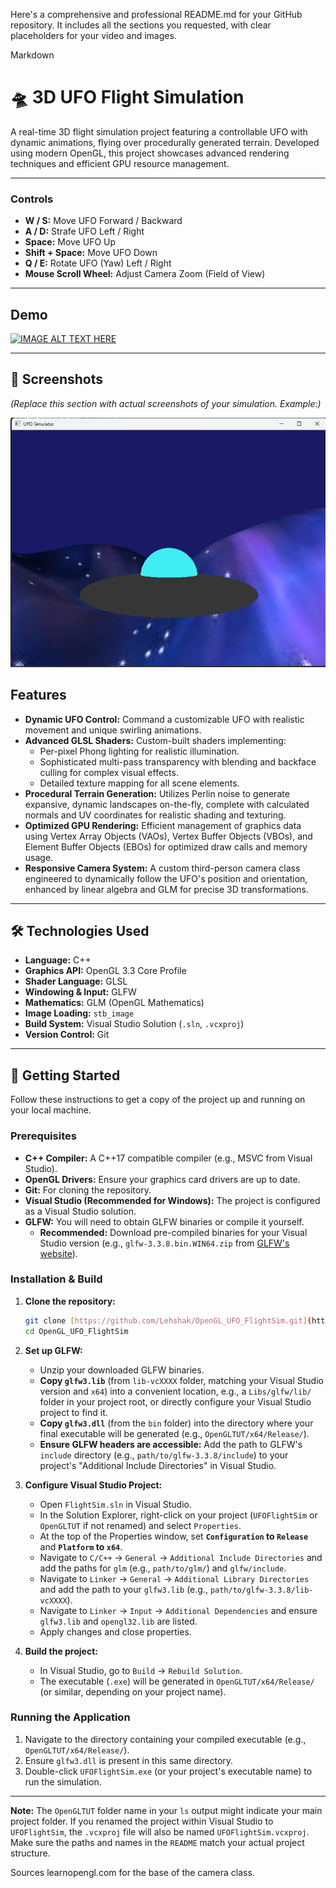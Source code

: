 Here's a comprehensive and professional README.md for your GitHub repository. It includes all the sections you requested, with clear placeholders for your video and images.

Markdown

# 🛸 3D UFO Flight Simulation

A real-time 3D flight simulation project featuring a controllable UFO with dynamic animations, flying over procedurally generated terrain. Developed using modern OpenGL, this project showcases advanced rendering techniques and efficient GPU resource management.

---

### Controls

* **W / S:** Move UFO Forward / Backward
* **A / D:** Strafe UFO Left / Right
* **Space:** Move UFO Up
* **Shift + Space:** Move UFO Down
* **Q / E:** Rotate UFO (Yaw) Left / Right
* **Mouse Scroll Wheel:** Adjust Camera Zoom (Field of View)

---

## Demo
[![IMAGE ALT TEXT HERE](https://img.youtube.com/vi/-K9wY5l_crM&ab/0.jpg)](https://www.youtube.com/watch?v=-K9wY5l_crM&ab)




---

## 📸 Screenshots

*(Replace this section with actual screenshots of your simulation. Example:)*

![Close up on the terrain](./ReadmeVids/UFO.png)


## Features

* **Dynamic UFO Control:** Command a customizable UFO with realistic movement and unique swirling animations.
* **Advanced GLSL Shaders:** Custom-built shaders implementing:
    * Per-pixel Phong lighting for realistic illumination.
    * Sophisticated multi-pass transparency with blending and backface culling for complex visual effects.
    * Detailed texture mapping for all scene elements.
* **Procedural Terrain Generation:** Utilizes Perlin noise to generate expansive, dynamic landscapes on-the-fly, complete with calculated normals and UV coordinates for realistic shading and texturing.
* **Optimized GPU Rendering:** Efficient management of graphics data using Vertex Array Objects (VAOs), Vertex Buffer Objects (VBOs), and Element Buffer Objects (EBOs) for optimized draw calls and memory usage.
* **Responsive Camera System:** A custom third-person camera class engineered to dynamically follow the UFO's position and orientation, enhanced by linear algebra and GLM for precise 3D transformations.

---

## 🛠️ Technologies Used

* **Language:** C++
* **Graphics API:** OpenGL 3.3 Core Profile
* **Shader Language:** GLSL
* **Windowing & Input:** GLFW
* **Mathematics:** GLM (OpenGL Mathematics)
* **Image Loading:** `stb_image`
* **Build System:** Visual Studio Solution (`.sln`, `.vcxproj`)
* **Version Control:** Git

---

## 🚀 Getting Started

Follow these instructions to get a copy of the project up and running on your local machine.

### Prerequisites

* **C++ Compiler:** A C++17 compatible compiler (e.g., MSVC from Visual Studio).
* **OpenGL Drivers:** Ensure your graphics card drivers are up to date.
* **Git:** For cloning the repository.
* **Visual Studio (Recommended for Windows):** The project is configured as a Visual Studio solution.
* **GLFW:** You will need to obtain GLFW binaries or compile it yourself.
    * **Recommended:** Download pre-compiled binaries for your Visual Studio version (e.g., `glfw-3.3.8.bin.WIN64.zip` from [GLFW's website](https://www.glfw.org/download.html)).

### Installation & Build

1.  **Clone the repository:**
    ```bash
    git clone [https://github.com/Lehshak/OpenGL_UFO_FlightSim.git](https://github.com/Lehshak/OpenGL_UFO_FlightSim.git)
    cd OpenGL_UFO_FlightSim
    ```

2.  **Set up GLFW:**
    * Unzip your downloaded GLFW binaries.
    * **Copy `glfw3.lib`** (from `lib-vcXXXX` folder, matching your Visual Studio version and `x64`) into a convenient location, e.g., a `Libs/glfw/lib/` folder in your project root, or directly configure your Visual Studio project to find it.
    * **Copy `glfw3.dll`** (from the `bin` folder) into the directory where your final executable will be generated (e.g., `OpenGLTUT/x64/Release/`).
    * **Ensure GLFW headers are accessible:** Add the path to GLFW's `include` directory (e.g., `path/to/glfw-3.3.8/include`) to your project's "Additional Include Directories" in Visual Studio.

3.  **Configure Visual Studio Project:**
    * Open `FlightSim.sln` in Visual Studio.
    * In the Solution Explorer, right-click on your project (`UFOFlightSim` or `OpenGLTUT` if not renamed) and select `Properties`.
    * At the top of the Properties window, set **`Configuration` to `Release`** and **`Platform` to `x64`**.
    * Navigate to `C/C++` -> `General` -> `Additional Include Directories` and add the paths for `glm` (e.g., `path/to/glm/`) and `glfw/include`.
    * Navigate to `Linker` -> `General` -> `Additional Library Directories` and add the path to your `glfw3.lib` (e.g., `path/to/glfw-3.3.8/lib-vcXXXX`).
    * Navigate to `Linker` -> `Input` -> `Additional Dependencies` and ensure `glfw3.lib` and `opengl32.lib` are listed.
    * Apply changes and close properties.

4.  **Build the project:**
    * In Visual Studio, go to `Build` -> `Rebuild Solution`.
    * The executable (`.exe`) will be generated in `OpenGLTUT/x64/Release/` (or similar, depending on your project name).

### Running the Application

1.  Navigate to the directory containing your compiled executable (e.g., `OpenGLTUT/x64/Release/`).
2.  Ensure `glfw3.dll` is present in this same directory.
3.  Double-click `UFOFlightSim.exe` (or your project's executable name) to run the simulation.

---


**Note:** The `OpenGLTUT` folder name in your `ls` output might indicate your main project folder. If you renamed the project within Visual Studio to `UFOFlightSim`, the `.vcxproj` file will also be named `UFOFlightSim.vcxproj`. Make sure the paths and names in the `README` match your actual project structure.

Sources
learnopengl.com for the base of the camera class.
